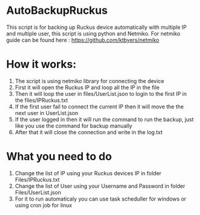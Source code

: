 # AutoBackupRuckus
This script is for backing up Ruckus device automatically with multiple IP and multiple user, this script is using python and Netmiko.
For netmiko guide can be found here : https://github.com/ktbyers/netmiko
# How it works:
1. The script is using netmiko library for connecting the device
2. First it will open the Ruckus IP and loop all the IP in the file
3. Then it will loop the user in files/UserList.json to login to the first IP in the files/IPRuckus.txt
4. If the first user fail to connect the current IP then it will move the the next user in UserList.json
5. If the user logged in then it will run the command to run the backup, just like you use the command for backup manually
6. After that it will close the connection and write in the log.txt
# What you need to do
1. Change the list of IP using your Ruckus devices IP in folder Files/IPRuckus.txt
2. Change the list of User using your Username and Password in folder Files/UserList.json
3. For it to run automaticaly you can use task scheduller for windows or using cron job for linux
